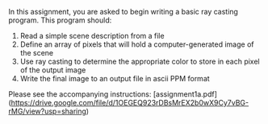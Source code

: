 In this assignment, you are asked to begin writing a basic ray casting program. 
This program should: 
1. Read a simple scene description from a file
2. Define an array of pixels that will hold a computer-generated image of the scene
3. Use ray casting to determine the appropriate color to store in each pixel of the output image
4. Write the final image to an output file in ascii PPM format

Please see the accompanying instructions: [assignment1a.pdf]
(https://drive.google.com/file/d/1OEGEQ923rDBsMrEX2b0wX9Cy7vBG-rMG/view?usp=sharing)
